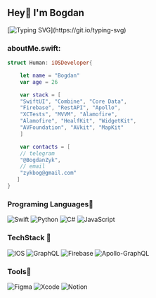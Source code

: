 ## Hey👋  I'm Bogdan
[![Typing SVG](https://readme-typing-svg.herokuapp.com?font=Fira+Code&size=23&pause=1000&color=F7A73A&height=40&lines=Welcome+to+my+gitHub+page!)](https://git.io/typing-svg)


### aboutMe.swift:

```swift
struct Human: iOSDeveloper{

    let name = "Bogdan"
    var age = 26

    var stack = [
    "SwiftUI", "Combine", "Core Data",
    "Firebase", "RestAPI", "Apollo",
    "XCTests", "MVVM", "Alamofire",
    "Alamofire", "HealfKit", "WidgetKit",
    "AVFoundation", "AVkit", "MapKit"
    ]

    var contacts = [
    // telegram
    "@BogdanZyk",
    // email
    "zykbog@gmail.com"
   ]  
}
```

### Programing Languages👾

![Swift](https://img.shields.io/badge/Swift-FA7343?style=for-the-badge&logo=swift&logoColor=white)
![Python](https://img.shields.io/badge/Python-14354C?style=for-the-badge&logo=python&logoColor=white)
![C#](https://img.shields.io/badge/C%23-239120?style=for-the-badge&logo=c-sharp&logoColor=white)
![JavaScript](https://img.shields.io/badge/JavaScript-F7DF1E?style=for-the-badge&logo=javascript&logoColor=black)



### TechStack 👾
![IOS](https://img.shields.io/badge/iOS-000000?style=for-the-badge&logo=ios&logoColor=white)
![GraphQL](https://img.shields.io/badge/-GraphQL-E10098?style=for-the-badge&logo=graphql&logoColor=white)
![Firebase](https://img.shields.io/badge/Firebase-039BE5?style=for-the-badge&logo=Firebase&logoColor=white)
![Apollo-GraphQL](https://img.shields.io/badge/-ApolloGraphQL-311C87?style=for-the-badge&logo=apollo-graphql)


### Tools👾
![Figma](https://img.shields.io/badge/figma-%23F24E1E.svg?style=for-the-badge&logo=figma&logoColor=white)
![Xcode](https://img.shields.io/badge/Xcode-007ACC?style=for-the-badge&logo=Xcode&logoColor=white)
![Notion](https://img.shields.io/badge/Notion-%23000000.svg?style=for-the-badge&logo=notion&logoColor=white)
